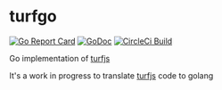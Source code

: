 # turfgo
[![Go Report Card](http://goreportcard.com/badge/hammerheadnav/turfgo)](http://goreportcard.com/report/hammerheadnav/turfgo)
[![GoDoc](https://godoc.org/github.com/hammerheadnav/turfgo?status.svg)](https://godoc.org/github.com/hammerheadnav/turfgo)
[![CircleCi Build](https://circleci.com/gh/hammerheadnav/turfgo.svg?&style=shield&circle-token=c22fb54f10acba8f119142e2ca61a3c8c3e01bdb)](https://circleci.com/gh/hammerheadnav/turfgo)

Go implementation of [turfjs](http://turfjs.org/)

It's a work in progress to translate [turfjs](http://turfjs.org) code to golang
